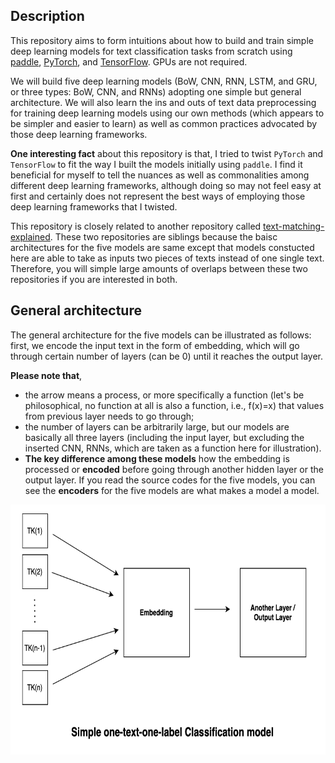 ## Description

This repository aims to form intuitions about how to build and train simple deep learning models for text classification tasks from scratch using [paddle](https://github.com/PaddlePaddle/Paddle), [PyTorch](https://github.com/pytorch/pytorch), and [TensorFlow](https://github.com/tensorflow/tensorflow). GPUs are not required. 

We will build five deep learning models (BoW, CNN, RNN, LSTM, and GRU, or three types: BoW, CNN, and RNNs) adopting one simple but general architecture. We will also learn the ins and outs of text data preprocessing for training deep learning models using our own methods (which appears to be simpler and easier to learn) as well as common practices advocated by those deep learning frameworks. 

**One interesting fact** about this repository is that, I tried to twist `PyTorch` and `TensorFlow` to fit the way I built the models initially using `paddle`. I find it beneficial for myself to tell the nuances as well as commonalities among different deep learning frameworks, although doing so may not feel easy at first and certainly does not represent the best ways of employing those deep learning frameworks that I twisted. 

This repository is closely related to another repository called [text-matching-explained](https://github.com/jaaack-wang/text-matching-explained). These two repositories are siblings because the baisc architectures for the five models are same except that models constucted here are able to take as inputs two pieces of texts instead of one single text. Therefore, you will simple large amounts of overlaps between these two repositories if you are interested in both. 


## General architecture

The general architecture for the five models can be illustrated as follows: first, we encode the input text in the form of embedding, which will go through certain number of layers (can be 0) until it reaches the output layer. 

**Please note that**, 

- the arrow means a process, or more specifically a function (let's be philosophical, no function at all is also a function, i.e., f(x)=x) that values from previous layer needs to go through; 
- the number of layers can be arbitrarily large, but our models are basically all three layers (including the input layer, but excluding the inserted CNN, RNNs, which are taken as a function here for illustration).
- **The key difference among these models** how the embedding is processed or **encoded** before going through another hidden layer or the output layer. If you read the source codes for the five models, you can see the **encoders** for the five models are what makes a model a model. 

<p align='center'>
 <img align="center" width='750' height='400' src="./imgs/one_text_one_label_clf.png">
</p>

